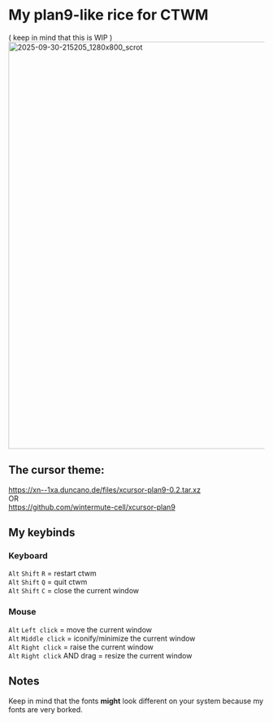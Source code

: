 # My plan9-like rice for CTWM
( keep in mind that this is WIP )
<img width="1280" height="800" alt="2025-09-30-215205_1280x800_scrot" src="https://github.com/user-attachments/assets/9cfb6dd7-1dcb-45a6-9972-cd62cf0fd9b8" />
<br>
## The cursor theme:
https://xn--1xa.duncano.de/files/xcursor-plan9-0.2.tar.xz <br>
OR <br>
https://github.com/wintermute-cell/xcursor-plan9

## My keybinds
### Keyboard
`Alt` `Shift` `R`    =  restart ctwm <br>
`Alt` `Shift` `Q`    =  quit ctwm <br>
`Alt` `Shift` `C`    =  close the current window

### Mouse
`Alt` `Left click`   =  move the current window <br>
`Alt` `Middle click` =  iconify/minimize the current window <br>
`Alt` `Right click`  =  raise the current window <br>
`Alt` `Right click` AND drag  =  resize the current window <br>

## Notes
Keep in mind that the fonts **might** look different on your system because my fonts are very borked.
